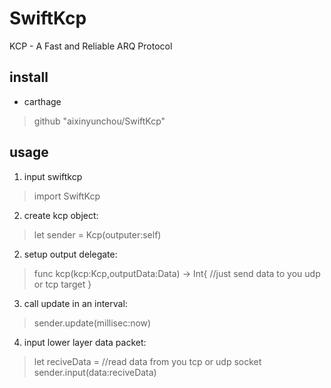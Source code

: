 # SwiftKcp
KCP - A Fast and Reliable ARQ Protocol
## install
* carthage
>github "aixinyunchou/SwiftKcp"
## usage
1. input swiftkcp
> import SwiftKcp
2. create kcp object:
> let sender = Kcp(outputer:self)
2. setup output delegate:
> func kcp(kcp:Kcp,outputData:Data) -> Int{
>    //just send data to you udp or tcp target
> }
3. call update in an interval:
> sender.update(millisec:now)
4. input lower layer data packet:
>let reciveData = //read data from you tcp or udp socket
>sender.input(data:reciveData)

